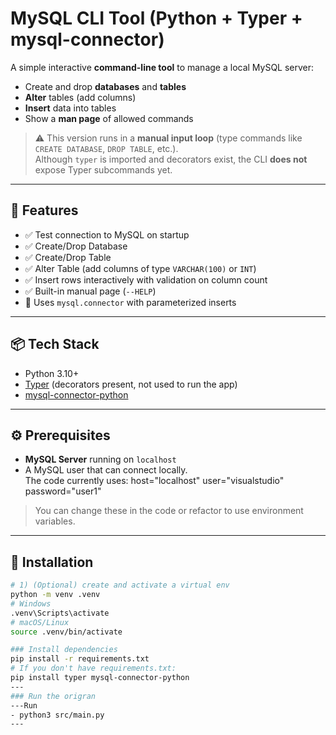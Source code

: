 # MySQL CLI Tool (Python + Typer + mysql-connector)

A simple interactive **command-line tool** to manage a local MySQL server:
- Create and drop **databases** and **tables**
- **Alter** tables (add columns)
- **Insert** data into tables
- Show a **man page** of allowed commands

> ⚠️ This version runs in a **manual input loop** (type commands like `CREATE DATABASE`, `DROP TABLE`, etc.).  
> Although `typer` is imported and decorators exist, the CLI **does not** expose Typer subcommands yet.

---

## 🚀 Features

- ✅ Test connection to MySQL on startup
- ✅ Create/Drop Database
- ✅ Create/Drop Table
- ✅ Alter Table (add columns of type `VARCHAR(100)` or `INT`)
- ✅ Insert rows interactively with validation on column count
- ✅ Built-in manual page (`--HELP`)
- 🧩 Uses `mysql.connector` with parameterized inserts

---

## 📦 Tech Stack

- Python 3.10+
- [Typer](https://typer.tiangolo.com/) (decorators present, not used to run the app)
- [mysql-connector-python](https://dev.mysql.com/doc/connector-python/en/)

---

## ⚙️ Prerequisites

- **MySQL Server** running on `localhost`
- A MySQL user that can connect locally.  
  The code currently uses:
    host="localhost"
    user="visualstudio"
    password="user1"

> You can change these in the code or refactor to use environment variables.

---

## 🔧 Installation

```bash
# 1) (Optional) create and activate a virtual env
python -m venv .venv
# Windows
.venv\Scripts\activate
# macOS/Linux
source .venv/bin/activate

### Install dependencies
pip install -r requirements.txt
# If you don't have requirements.txt:
pip install typer mysql-connector-python
---
### Run the origran
---Run
- python3 src/main.py
---
